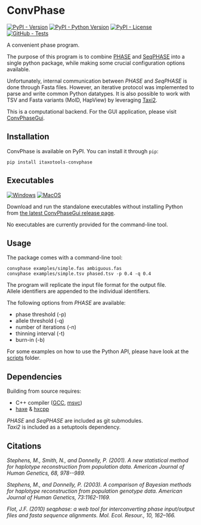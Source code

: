 # ConvPhase

[![PyPI - Version](https://img.shields.io/pypi/v/itaxotools-convphase)](
    https://pypi.org/project/itaxotools-convphase)
[![PyPI - Python Version](https://img.shields.io/pypi/pyversions/itaxotools-convphase)](
    https://pypi.org/project/itaxotools-convphase)
[![PyPI - License](https://img.shields.io/pypi/l/itaxotools-convphase)](
    https://pypi.org/project/itaxotools-convphase)
[![GitHub - Tests](https://img.shields.io/github/actions/workflow/status/iTaxoTools/ConvPhase/test.yml?label=tests)](
    https://github.com/iTaxoTools/ConvPhase/actions/workflows/test.yml)

A convenient phase program.

The purpose of this program is to combine [PHASE](https://github.com/stephens999/phase) and [SeqPHASE](https://github.com/eeg-ebe/SeqPHASE) into a single python package, while making some crucial configuration options available.

Unfortunately, internal communication between *PHASE* and *SeqPHASE* is done through Fasta files. However, an iterative protocol was implemented to parse and write common Python datatypes. It is also possible to work with TSV and Fasta variants (MolD, HapView) by leveraging [Taxi2](https://github.com/iTaxoTools/TaxI2).

This is a computational backend. For the GUI application, please visit
[ConvPhaseGui](https://github.com/iTaxoTools/ConvPhaseGui).

## Installation

ConvPhase is available on PyPI. You can install it through `pip`:

```
pip install itaxotools-convphase
```

## Executables

[![Windows](https://img.shields.io/badge/Windows-blue.svg?style=for-the-badge&logo=windows)](
    https://github.com/iTaxoTools/ConvPhaseGui/releases/latest)
[![MacOS](https://img.shields.io/badge/macOS-gray.svg?style=for-the-badge&logo=apple)](
    https://github.com/iTaxoTools/ConvPhaseGui/releases/latest)

Download and run the standalone executables without installing Python from [the latest ConvPhaseGui release page](
    https://github.com/iTaxoTools/ConvPhaseGui/releases/latest).

No executables are currently provided for the command-line tool.

## Usage

The package comes with a command-line tool:

```
convphase examples/simple.fas ambiguous.fas
convphase examples/simple.tsv phased.tsv -p 0.4 -q 0.4
```

The program will replicate the input file format for the output file.<br>
Allele identifiers are appended to the individual identifiers.

The following options from *PHASE* are available:
- phase threshold (-p)
- allele threshold (-q)
- number of iterations (-n)
- thinning interval (-t)
- burn-in (-b)

For some examples on how to use the Python API, please have look at the [scripts](./scripts/) folder.

## Dependencies

Building from source requires:
- C++ compiler ([GCC](https://gcc.gnu.org/), [msvc](https://visualstudio.microsoft.com/vs/features/cplusplus/))
- [haxe](https://haxe.org/) & [hxcpp](https://lib.haxe.org/p/hxcpp/)

*PHASE* and *SeqPHASE* are included as git submodules.<br>
*Taxi2* is included as a setuptools dependency.

## Citations

*Stephens, M., Smith, N., and Donnelly, P. (2001). A new statistical method for haplotype reconstruction from population data. American Journal of Human Genetics, 68, 978--989.*

*Stephens, M., and Donnelly, P. (2003). A comparison of Bayesian methods for haplotype reconstruction from population genotype data. American Journal of Human Genetics, 73:1162-1169.*

*Flot, J.F. (2010) seqphase: a web tool for interconverting phase input/output files and fasta sequence alignments. Mol. Ecol. Resour., 10, 162–166.*
